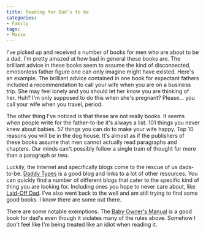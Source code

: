 ```yaml
---
title: Reading for Dad's to be
categories:
- Family
tags:
- Mazie
---
```


I've picked up and received a number of books for men who are about to be a dad. I'm pretty amazed at how bad in general these books are. The brilliant advice in these books seem to assume the kind of disconnected, emotionless father figure one can only imagine might have existed. Here's an example. The brilliant advice contained in one book for expectant fathers included a recommendation to call your wife when you are on a business trip. She may feel lonely and you should let her know you are thinking of her. Huh? I'm only supposed to do this when she's pregnant? Please... you call your wife when you travel, period.

The other thing I've noticed is that these are not really books. It seems when people write for the father-to-be it's always a list. 101 things you never knew about babies. 57 things you can do to make your wife happy. Top 10 reasons you will be in the dog house. It's almost as if the publishers of these books assume that men cannot actually read paragraphs and chapters. Our minds can't possibly follow a single train of thought for more than a paragraph or two.

Luckily, the Internet and specifically blogs come to the rescue of us dads-to-be. [Daddy Types](http://www.daddytypes.com/) is a good blog and links to a lot of other resources. You can quickly find a number of different blogs that cater to the specific kind of thing you are looking for. Including ones you hope to never care about, like [Laid-Off Dad](http://laidoffdad.typepad.com/lod/). I've also went back to the well and am still trying to find some good books. I know there are some out there.

There are some notable exemptions. The [Baby Owner's Manual](http://www.amazon.com/dp/1931686238/) is a good book for dad's even though it violates many of the rules above. Somehow I don't feel like I'm being treated like an idiot when reading it.
